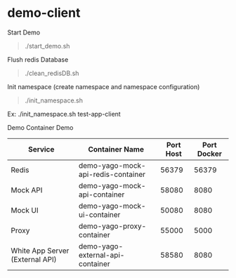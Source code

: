 # demo-client

Start Demo

> ./start_demo.sh

Flush redis Database

> ./clean_redisDB.sh


Init namespace (create namespace and namespace configuration)

> ./init_namespace.sh <NAMESPACE>

Ex: ./init_namespace.sh test-app-client

Demo Container Demo

| Service | Container Name | Port Host | Port Docker |
| ------ | ------ | ------ | ------ |
| Redis | demo-yago-mock-api-redis-container | 56379 | 56379 |
| Mock API | demo-yago-mock-api-container | 58080 | 8080 |
| Mock UI | demo-yago-mock-ui-container | 50080 | 8080 |
| Proxy | demo-yago-proxy-container | 55000 | 5000 |
| White App Server (External API) | demo-yago-external-api-container | 58580 | 8080 |